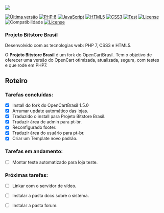 <!--
**bitstore-brasil/bitstore-brasil** is a ✨ _special_ ✨ repository because its `README.md` (this file) appears on your GitHub profile.

Here are some ideas to get you started:

- 🔭 I’m currently working on ...
- 🌱 I’m currently learning ...
- 👯 I’m looking to collaborate on ...
- 🤔 I’m looking for help with ...
- 💬 Ask me about ...
- 📫 How to reach me: ...
- 😄 Pronouns: ...
- ⚡ Fun fact: ...
- 👋 
-->

<img src="https://github.com/bitstore-brasil/bitstore-brasil/blob/main/img/bitstore-font-code.svg">
<p align="left">
    <a href="./CHANGELOG.md"><img src="https://github.com/bitstore-brasil/bitstore-brasil/blob/main/img/bitstoreversion.svg" alt="Última versão"></a>
    <a href="https://www.php.net/releases/8.0/pt_BR.php" target="_blank"><img src="https://github.com/bitstore-brasil/bitstore-brasil/blob/main/img/php.svg" alt="PHP:8"></a>
    <a href="https://www.javascript.com/" target="_blank"><img src="https://github.com/bitstore-brasil/bitstore-brasil/blob/main/img/javascript.svg" alt="JavaScript"></a>
    <a href="https://www.w3schools.com/html/"><img src="https://github.com/bitstore-brasil/bitstore-brasil/blob/main/img/html5.svg" alt="HTML5"></a>
    <a href="https://www.w3schools.com/css/" target="_blank"><img src="https://github.com/bitstore-brasil/bitstore-brasil/blob/main/img/css3.svg" alt="CSS3"></a>
    <a href="https://github.com" target="_blank"><img src="https://github.com/bitstore-brasil/bitstore-brasil/blob/main/img/test.svg" alt="Test"></a>
    <a href="https://www.gnu.org/licenses/gpl-3.0.pt-br.html" target="_blank"><img src="https://github.com/bitstore-brasil/bitstore-brasil/blob/main/img/licenca.svg" alt="License"></a>
    <img src="https://img.shields.io/badge/opencart-3.0.3.3-blue.svg" alt="Compatibilidade">
    <a href="https://www.opencartbrasil.com.br/" target="_blank"><img src="https://github.com/bitstore-brasil/bitstore-brasil/blob/main/img/opencartbrasilversion.svg" alt="License"></a>
</p>

### Projeto Bitstore Brasil

Desenvolvido com as tecnologias web: PHP 7, CSS3 e HTML5.

O **Projeto Bitstore Brasil** é um fork do OpenCartBrasil.
Tem o objetivo de oferecer uma versão do OpenCart otimizada, atualizada, segura, com testes e que rode em PHP7.

## Roteiro

### Tarefas concluídas:
- [x] Install do fork do OpenCartBrasil 1.5.0
- [x] Arrumar update automático das lojas.
- [x] Traduzido o install para Projeto Bitstore Brasil.
- [x] Traduzir área de admin para pt-br.
- [x] Reconfigurado footer.
- [x] Traduzir área do usuário para pt-br.
- [x] Criar um Template novo padrão.

### Tarefas em andamento:
- [ ] Montar teste automatizado para loja teste.

### Próximas tarefas:
- [ ] Linkar com o servidor de vídeo.
- [ ] Instalar a pasta docs sobre o sistema.
- [ ] Instalar a pasta forum.

